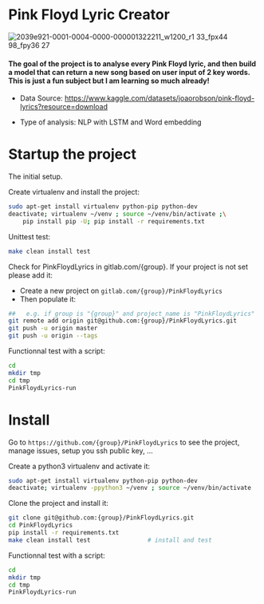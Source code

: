 # Pink Floyd Lyric Creator

![2039e921-0001-0004-0000-000001322211_w1200_r1 33_fpx44 98_fpy36 27](https://user-images.githubusercontent.com/96483815/180597959-521ca97a-bc45-4a2e-86f8-63a418888048.jpg)

#### The goal of the project is to analyse every Pink Floyd lyric, and then build a model that can return a new song based on user input of 2 key words. This is just a fun subject but I am learning so much already!

- Data Source: https://www.kaggle.com/datasets/joaorobson/pink-floyd-lyrics?resource=download

- Type of analysis: NLP with LSTM and Word embedding



# Startup the project

The initial setup.

Create virtualenv and install the project:
```bash
sudo apt-get install virtualenv python-pip python-dev
deactivate; virtualenv ~/venv ; source ~/venv/bin/activate ;\
    pip install pip -U; pip install -r requirements.txt
```

Unittest test:
```bash
make clean install test
```

Check for PinkFloydLyrics in gitlab.com/{group}.
If your project is not set please add it:

- Create a new project on `gitlab.com/{group}/PinkFloydLyrics`
- Then populate it:

```bash
##   e.g. if group is "{group}" and project_name is "PinkFloydLyrics"
git remote add origin git@github.com:{group}/PinkFloydLyrics.git
git push -u origin master
git push -u origin --tags
```

Functionnal test with a script:

```bash
cd
mkdir tmp
cd tmp
PinkFloydLyrics-run
```

# Install

Go to `https://github.com/{group}/PinkFloydLyrics` to see the project, manage issues,
setup you ssh public key, ...

Create a python3 virtualenv and activate it:

```bash
sudo apt-get install virtualenv python-pip python-dev
deactivate; virtualenv -ppython3 ~/venv ; source ~/venv/bin/activate
```

Clone the project and install it:

```bash
git clone git@github.com:{group}/PinkFloydLyrics.git
cd PinkFloydLyrics
pip install -r requirements.txt
make clean install test                # install and test
```
Functionnal test with a script:

```bash
cd
mkdir tmp
cd tmp
PinkFloydLyrics-run
```
